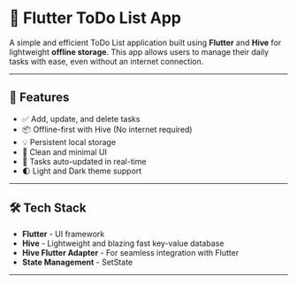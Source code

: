 # 📝 Flutter ToDo List App

A simple and efficient ToDo List application built using **Flutter** and **Hive** for lightweight **offline storage**. This app allows users to manage their daily tasks with ease, even without an internet connection.

---

## 🚀 Features

- ✅ Add, update, and delete tasks
- 📦 Offline-first with Hive (No internet required)
- 💡 Persistent local storage
- 📱 Clean and minimal UI
- 🔄 Tasks auto-updated in real-time
- 🌓 Light and Dark theme support 

---

## 🛠️ Tech Stack

- **Flutter** - UI framework
- **Hive** - Lightweight and blazing fast key-value database
- **Hive Flutter Adapter** - For seamless integration with Flutter
- **State Management**  - SetState

---


